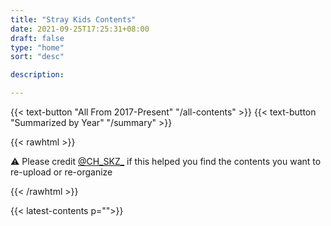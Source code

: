 ```yaml
---
title: "Stray Kids Contents"
date: 2021-09-25T17:25:31+08:00
draft: false
type: "home"
sort: "desc"

description:

---
```

{{< text-button "All From 2017-Present" "/all-contents" >}}
{{< text-button "Summarized by Year" "/summary" >}}

{{< rawhtml >}}
<div class="highlight-red">
  ⚠ Please credit <a href="https://twitter.com/CH_SKZ_">@CH_SKZ_</a> if this helped you find the contents you want to re-upload or re-organize
</div>

{{< /rawhtml >}}

{{< latest-contents p="">}}

